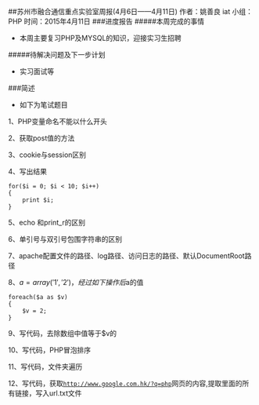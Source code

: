 ##苏州市融合通信重点实验室周报(4月6日——4月11日)
	作者：姚善良 iat                   小组：PHP                        时间：2015年4月11日
###进度报告
#####本周完成的事情
* 本周主要复习PHP及MYSQL的知识，迎接实习生招聘

#####待解决问题及下一步计划
* 实习面试等

###简述
* 如下为笔试题目

1、PHP变量命名不能以什么开头

2、获取post值的方法

3、cookie与session区别

4、写出结果

	for($i = 0; $i < 10; $i++)
	{
		print $i;
	}
	
5、echo 和print_r的区别

6、单引号与双引号包围字符串的区别
	
7、apache配置文件的路径、log路径、访问日志的路径、默认DocumentRoot路径
	
8、$a=array('1', '2')，经过如下操作后$a的值
	
	foreach($a as $v)
	{
		$v = 2;
	}
		
9、写代码，去除数组中值等于$v的

10、写代码，PHP冒泡排序

11、写代码，文件夹遍历
		
12、写代码，获取<code>http://www.google.com.hk/?q=php</code>网页的内容,提取里面的所有链接，写入url.txt文件
